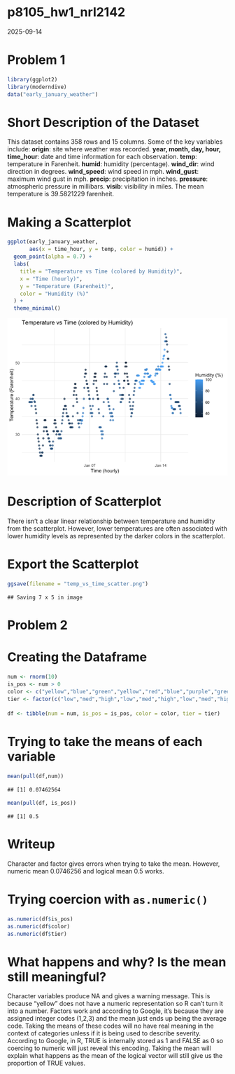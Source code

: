 p8105_hw1_nrl2142
================
2025-09-14

# Problem 1

``` r
library(ggplot2)
library(moderndive)
data("early_january_weather")
```

# Short Description of the Dataset

This dataset contains 358 rows and 15 columns. Some of the key variables
include: **origin**: site where weather was recorded. **year, month,
day, hour, time_hour**: date and time information for each observation.
**temp**: temperature in Farenheit. **humid**: humidity (percentage).
**wind_dir**: wind direction in degrees. **wind_speed**: wind speed in
mph. **wind_gust**: maximum wind gust in mph. **precip**: precipitation
in inches. **pressure**: atmospheric pressure in millibars. **visib**:
visibility in miles. The mean temperature is 39.5821229 farenheit.

# Making a Scatterplot

``` r
ggplot(early_january_weather,
       aes(x = time_hour, y = temp, color = humid)) +
  geom_point(alpha = 0.7) +
  labs(
    title = "Temperature vs Time (colored by Humidity)",
    x = "Time (hourly)",
    y = "Temperature (Farenheit)",
    color = "Humidity (%)"
  ) +
  theme_minimal()
```

![](p8105_hw1_nrl2142_files/figure-gfm/unnamed-chunk-2-1.png)<!-- -->

# Description of Scatterplot

There isn’t a clear linear relationship between temperature and humidity
from the scatterplot. However, lower temperatures are often associated
with lower humidity levels as represented by the darker colors in the
scatterplot.

# Export the Scatterplot

``` r
ggsave(filename = "temp_vs_time_scatter.png")
```

    ## Saving 7 x 5 in image

# Problem 2

# Creating the Dataframe

``` r
num <- rnorm(10)
is_pos <- num > 0
color <- c("yellow","blue","green","yellow","red","blue","purple","green","yellow","red")
tier <- factor(c("low","med","high","low","med","high","low","med","high","low"),levels = c("low,","med","high"))

df <- tibble(num = num, is_pos = is_pos, color = color, tier = tier)
```

# Trying to take the means of each variable

``` r
mean(pull(df,num))
```

    ## [1] 0.07462564

``` r
mean(pull(df, is_pos))
```

    ## [1] 0.5

# Writeup

Character and factor gives errors when trying to take the mean. However,
numeric mean 0.0746256 and logical mean 0.5 works.

# Trying coercion with `as.numeric()`

``` r
as.numeric(df$is_pos)
as.numeric(df$color)
as.numeric(df$tier)
```

# What happens and why? Is the mean still meaningful?

Character variables produce NA and gives a warning message. This is
because “yellow” does not have a numeric representation so R can’t turn
it into a number. Factors work and according to Google, it’s because
they are assigned integer codes (1,2,3) and the mean just ends up being
the average code. Taking the means of these codes will no have real
meaning in the context of categories unless if it is being used to
describe severity. According to Google, in R, TRUE is internally stored
as 1 and FALSE as 0 so coercing to numeric will just reveal this
encoding. Taking the mean will explain what happens as the mean of the
logical vector will still give us the proportion of TRUE values.
